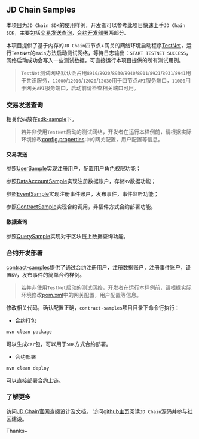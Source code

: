 ## JD Chain Samples

本项目为`JD Chain SDK`的使用样例，开发者可以参考此项目快速上手`JD Chain SDK`，主要包括[交易发送查询](#交易发送查询)，[合约开发部署](#合约开发部署)两部分。

本项目提供了基于内存的`JD Chain`四节点+网关的网络环境启动程序[TestNet](sdk-samples/src/main/java/com/jdchain/samples/sdk/TestNet.java)，运行`TestNet`的`main`方法启动测试网络，等待日志输出：`START TESTNET SUCCESS`，网络启动成功会写入一些测试数据，可直接运行本项目提供的所有测试用例。

> `TestNet`测试网络默认会占用`8910`/`8920`/`8930`/`8940`/`8911`/`8921`/`8931`/`8941`用于共识服务，`12000`/`12010`/`12020`/`12030`用于四节点`API`服务端口，`11000`用于网关`API`服务端口，启动前请检查相关端口可用。



### 交易发送查询

相关代码放在[sdk-sample](sdk-samples/src)下。

> 若并非使用`TestNet`启动的测试网络，开发者在运行本样例前，请根据实际环境修改[config.properties](sdk-samples/src/main/resources/config.properties)中的网关配置，用户配置等信息。

#### 交易发送

参照[UserSample](sdk-samples/src/test/java/com/jdchain/samples/sdk/UserSample.java)实现注册用户，配置用户角色权限功能；

参照[DataAccountSample](sdk-samples/src/test/java/com/jdchain/samples/sdk/DataAccountSample.java)实现注册数据账户，存储`KV`数据功能；

参照[EventSample](sdk-samples/src/test/java/com/jdchain/samples/sdk/EventSample.java)实现注册事件账户，发布事件，事件监听功能；

参照[ContractSample](sdk-samples/src/test/java/com/jdchain/samples/sdk/ContractSample.java)实现合约调用，非插件方式合约部署功能。

#### 数据查询

参照[QuerySample](sdk-samples/src/test/java/com/jdchain/samples/sdk/QuerySample.java)实现对于区块链上数据查询功能。



### 合约开发部署

[contract-samples](contract-samples/src)提供了通过合约注册用户，注册数据账户，注册事件账户，设置`KV`，发布事件的简单合约样例。

> 若并非使用`TestNet`启动的测试网络，开发者在运行本样例前，请根据实际环境修改[pom.xml](contract-samples/pom.xml)中的网关配置，用户配置等信息。

修改相关代码，确认配置正确，`contract-samples`项目目录下命令行执行：

- 合约打包
```bash
mvn clean package
```
可以生成`car`包，可以用于`SDK`方式合约部署。

- 合约部署
```bash
mvn clean deploy
```
可以直接部署合约上链。



### 了解更多

访问[JD Chain官网](http://ledger.jd.com/)查阅设计及文档。
访问[github主页](https://github.com/blockchain-jd-com)阅读`JD Chain`源码并参与社区建设。

Thanks~